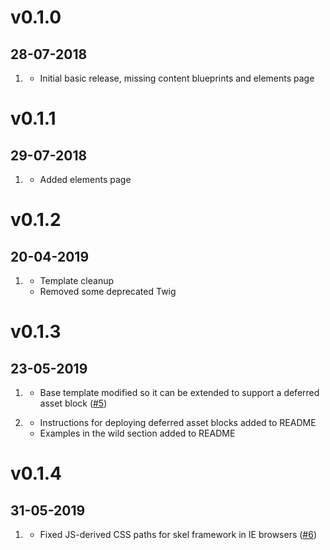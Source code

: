 # v0.1.0
##  28-07-2018

1. [](#new)
    * Initial basic release, missing content blueprints and elements page

# v0.1.1
##  29-07-2018

1. [](#new)
    * Added elements page

# v0.1.2
##  20-04-2019

1. [](#improved)
    * Template cleanup
    * Removed some deprecated Twig

# v0.1.3
##  23-05-2019

1. [](#improved)
    * Base template modified so it can be extended to support a deferred asset block ([#5](https://github.com/hughbris/grav-theme-solarize/issues/5))

1. [](#new)
    * Instructions for deploying deferred asset blocks added to README
    * Examples in the wild section added to README

# v0.1.4
##  31-05-2019

1. [](#bugfix)
    * Fixed JS-derived CSS paths for skel framework in IE browsers ([#6](https://github.com/hughbris/grav-theme-solarize/issues/6))
